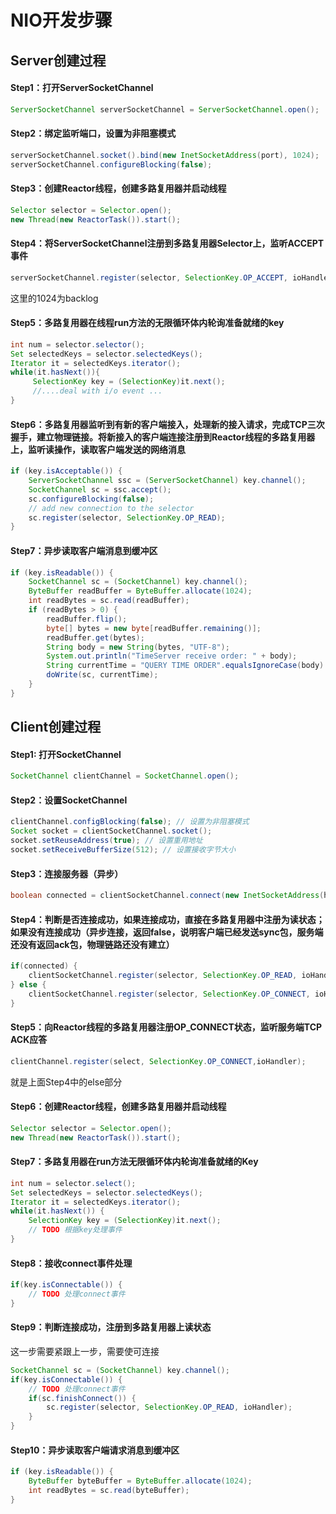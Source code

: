 # NIO开发步骤
## Server创建过程

#### Step1：打开ServerSocketChannel

```java
ServerSocketChannel serverSocketChannel = ServerSocketChannel.open();
```

#### Step2：绑定监听端口，设置为非阻塞模式
```java
serverSocketChannel.socket().bind(new InetSocketAddress(port), 1024);
serverSocketChannel.configureBlocking(false);
```

#### Step3：创建Reactor线程，创建多路复用器并启动线程
```java
Selector selector = Selector.open();
new Thread(new ReactorTask()).start();
```

#### Step4：将ServerSocketChannel注册到多路复用器Selector上，监听ACCEPT事件
```java
serverSocketChannel.register(selector, SelectionKey.OP_ACCEPT, ioHandler);
```

这里的1024为backlog

#### Step5：多路复用器在线程run方法的无限循环体内轮询准备就绪的key
```java
int num = selector.selector();
Set selectedKeys = selector.selectedKeys();
Iterator it = selectedKeys.iterator();
while(it.hasNext()){
     SelectionKey key = (SelectionKey)it.next();
     //....deal with i/o event ...
}

```

#### Step6：多路复用器监听到有新的客户端接入，处理新的接入请求，完成TCP三次握手，建立物理链接。将新接入的客户端连接注册到Reactor线程的多路复用器上，监听读操作，读取客户端发送的网络消息
```java
if (key.isAcceptable()) {
    ServerSocketChannel ssc = (ServerSocketChannel) key.channel();
    SocketChannel sc = ssc.accept();
    sc.configureBlocking(false);
    // add new connection to the selector
    sc.register(selector, SelectionKey.OP_READ);
}
```

#### Step7：异步读取客户端消息到缓冲区
```java
if (key.isReadable()) {
    SocketChannel sc = (SocketChannel) key.channel();
    ByteBuffer readBuffer = ByteBuffer.allocate(1024);
    int readBytes = sc.read(readBuffer);
    if (readBytes > 0) {
        readBuffer.flip();
        byte[] bytes = new byte[readBuffer.remaining()];
        readBuffer.get(bytes);
        String body = new String(bytes, "UTF-8");
        System.out.println("TimeServer receive order: " + body);
        String currentTime = "QUERY TIME ORDER".equalsIgnoreCase(body) ? new Date(System.currentTimeMillis()).toString() : "BAD ORDER";
        doWrite(sc, currentTime);
    }
}
```

## Client创建过程
#### Step1: 打开SocketChannel

```java
SocketChannel clientChannel = SocketChannel.open();
```

#### Step2：设置SocketChannel

```java
clientChannel.configBlocking(false); // 设置为非阻塞模式
Socket socket = clientSocketChannel.socket();
socket.setReuseAddress(true); // 设置重用地址
socket.setReceiveBufferSize(512); // 设置接收字节大小
```

#### Step3：连接服务器（异步）

```java
boolean connected = clientSocketChannel.connect(new InetSocketAddress(host, port));
```

#### Step4：判断是否连接成功，如果连接成功，直接在多路复用器中注册为读状态；如果没有连接成功（异步连接，返回false，说明客户端已经发送sync包，服务端还没有返回ack包，物理链路还没有建立）

```java
if(connected) {
    clientSocketChannel.register(selector, SelectionKey.OP_READ, ioHandler);
} else {
    clientSocketChannel.register(selector, SelectionKey.OP_CONNECT, ioHandler);
}
```

#### Step5：向Reactor线程的多路复用器注册OP_CONNECT状态，监听服务端TCP ACK应答

```java
clientChannel.register(select, SelectionKey.OP_CONNECT,ioHandler);
```

就是上面Step4中的else部分

#### Step6：创建Reactor线程，创建多路复用器并启动线程

```java
Selector selector = Selector.open();
new Thread(new ReactorTask()).start();
```

#### Step7：多路复用器在run方法无限循环体内轮询准备就绪的Key

```java
int num = selector.select();
Set selectedKeys = selector.selectedKeys();
Iterator it = selectedKeys.iterator();
while(it.hasNext()) {
    SelectionKey key = (SelectionKey)it.next();
    // TODO 根据key处理事件
}
```

#### Step8：接收connect事件处理

```java
if(key.isConnectable()) {
    // TODO 处理connect事件
}
```

#### Step9：判断连接成功，注册到多路复用器上读状态

这一步需要紧跟上一步，需要使可连接
```java
SocketChannel sc = (SocketChannel) key.channel();
if(key.isConnectable()) {
    // TODO 处理connect事件
    if(sc.finishConnect()) {
        sc.register(selector, SelectionKey.OP_READ, ioHandler);
    }
}
```

#### Step10：异步读取客户端请求消息到缓冲区
```java
if (key.isReadable()) {
    ByteBuffer byteBuffer = ByteBuffer.allocate(1024);
    int readBytes = sc.read(byteBuffer);
}
```